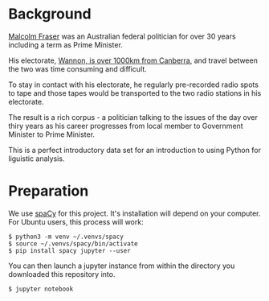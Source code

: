 # Background
[Malcolm Fraser](https://en.wikipedia.org/wiki/Malcolm_Fraser) was an Australian federal politician for over 30 years including a term as Prime Minister.

His electorate, [Wannon, is over 1000km from Canberra](https://en.wikipedia.org/wiki/Division_of_Wannon#/media/File:Division_of_Wannon_2019.png), and travel between the two was time consuming and difficult.

To stay in contact with his electorate, he regularly pre-recorded radio spots to tape and those tapes would be transported to the two radio stations in his electorate.

The result is a rich corpus - a politician talking to the issues of the day over thiry years as his career progresses from local member to Government Minister to Prime Minister.

This is a perfect introductory data set for an introduction to using Python for liguistic analysis.

# Preparation

We use [spaCy](https://spacy.io/usage) for this project. It's installation will depend on your computer. For Ubuntu users, this process will work:

```
$ python3 -m venv ~/.venvs/spacy
$ source ~/.venvs/spacy/bin/activate
$ pip install spacy jupyter --user
```

You can then launch a jupyter instance from within the directory you downloaded this repository into.

```
$ jupyter notebook
```

